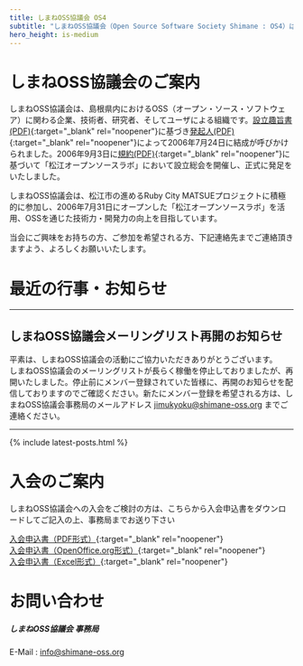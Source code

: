 ```yaml
---
title: しまねOSS協議会 OS4
subtitle: "しまねOSS協議会（Open Source Software Society Shimane : OS4）は、島根県内におけるOSS（オープン・ソース・ソフトウェア）に関わる企業、技術者、研究者、そしてユーザによる組織です。"
hero_height: is-medium
---
```


# しまねOSS協議会のご案内

しまねOSS協議会は、島根県内におけるOSS（オープン・ソース・ソフトウェア）に関わる企業、技術者、研究者、そしてユーザによる組織です。[設立趣旨書(PDF)](/files/syushisyo.pdf){:target="_blank" rel="noopener"}に基づき[発起人(PDF)](/files/hokkinin.pdf){:target="_blank" rel="noopener"}によって2006年7月24日に結成が呼びかけられました。2006年9月3日に[規約(PDF)](/files/kiyaku.pdf){:target="_blank" rel="noopener"}に基づいて「松江オープンソースラボ」において設立総会を開催し、正式に発足をいたしました。

しまねOSS協議会は、松江市の進めるRuby City MATSUEプロジェクトに積極的に参加し、2006年7月31日にオープンした「松江オープンソースラボ」を活用、OSSを通じた技術力・開発力の向上を目指しています。

当会にご興味をお持ちの方、ご参加を希望される方、下記連絡先までご連絡頂きますよう、よろしくお願いいたします。

# 最近の行事・お知らせ

---

## しまねOSS協議会メーリングリスト再開のお知らせ
平素は、しまねOSS協議会の活動にご協力いただきありがとうございます。  
しまねOSS協議会のメーリングリストが長らく稼働を停止しておりましたが、再開いたしました。停止前にメンバー登録されていた皆様に、再開のお知らせを配信しておりますのでご確認ください。新たにメンバー登録を希望される方は、しまねOSS協議会事務局のメールアドレス jimukyoku@shimane-oss.org までご連絡ください。

---

{% include latest-posts.html %}

# 入会のご案内

しまねOSS協議会への入会をご検討の方は、こちらから入会申込書をダウンロードしてご記入の上、事務局までお送り下さい

[入会申込書（PDF形式）](/files/nyukai.pdf){:target="_blank" rel="noopener"}  
[入会申込書（OpenOffice.org形式）](/files/nyukai.ods){:target="_blank" rel="noopener"}  
[入会申込書（Excel形式）](/files/nyukai.xlsx){:target="_blank" rel="noopener"}

# お問い合わせ

##### しまねOSS協議会 事務局  
E-Mail : [info@shimane-oss.org](mailto:info@shimane-oss.org)